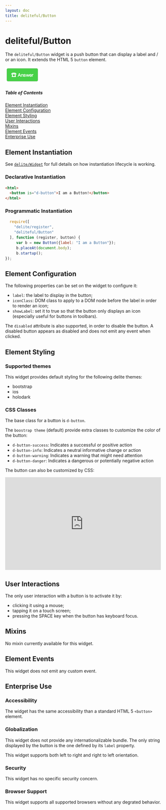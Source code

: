 ```yaml
---
layout: doc
title: deliteful/Button
---
```


# deliteful/Button

The `deliteful/Button` widget is a push button that can display a label and / or an icon. It extends the HTML 5 `button` element. 

![Button Example](images/Button.png)

##### Table of Contents
[Element Instantiation](#instantiation)  
[Element Configuration](#configuration)  
[Element Styling](#styling)  
[User Interactions](#interactions)  
[Mixins](#mixins)  
[Element Events](#events)  
[Enterprise Use](#enterprise)  

<a name="instantiation"></a>
## Element Instantiation

See [`delite/Widget`](/delite/docs/master/Widget.md) for full details on how instantiation lifecycle is working.

### Declarative Instantiation

```html
<html>
  <button is="d-button">I am a Button!</button>
</html>
```

### Programmatic Instantiation

```js
  require([
    "delite/register",
    "deliteful/Button"
  ], function (register, button) {
     var b = new Button({label: "I am a Button"});
     b.placeAt(document.body);
     b.startup();
});
```

<a name="configuration"></a>
## Element Configuration

The following properties can be set on the widget to configure it:

* `label`: the label to display in the button;
* `iconClass`: DOM class to apply to a DOM node before the label in order to render an icon;
* `showLabel`: set it to true so that the button only displays an icon (especially useful for buttons in toolbars).

The `disabled` attribute is also supported, in order to disable the button. A disabled button appears as disabled and does not emit any event when clicked.

<a name="styling"></a>
## Element Styling

### Supported themes

This widget provides default styling for the following delite themes:

* bootstrap
* ios
* holodark

### CSS Classes

The base class for a button is `d-button`.

The `boostrap theme` (default) provide extra classes to customize the color of the button:
* `d-button-success`: Indicates a successful or positive action
* `d-button-info`: Indicates a neutral informative change or action
* `d-button-warning`: Indicates a warning that might need attention
* `d-button-danger`: Indicates a dangerous or potentially negative action

The button can also be customized by CSS:

<iframe width="100%" height="300" src="http://jsfiddle.net/ibmjs/NHft7/embedded/result,html,js,css" allowfullscreen="allowfullscreen" frameborder="0">
<a href="http://jsfiddle.net/ibmjs/NHft7">checkout the sample on JSFiddle</a></iframe>

<a name="interactions"></a>
## User Interactions

The only user interaction with a button is to activate it by:

* clicking it using a mouse;
* tapping it on a touch screen;
* pressing the SPACE key when the button has keyboard focus.

<a name="mixins"></a>
## Mixins

No mixin currently available for this widget.

<a name="events"></a>
## Element Events

This widget does not emit any custom event.

<a name="enterprise"></a>
## Enterprise Use

### Accessibility

The widget has the same accessibility than a standard HTML 5 `<button>` element.

### Globalization

This widget does not provide any internationalizable bundle. The only string displayed by the button is the one defined by its `label` property.

This widget supports both left to right and right to left orientation.

### Security

This widget has no specific security concern.

### Browser Support

This widget supports all supported browsers without any degrated behavior.


